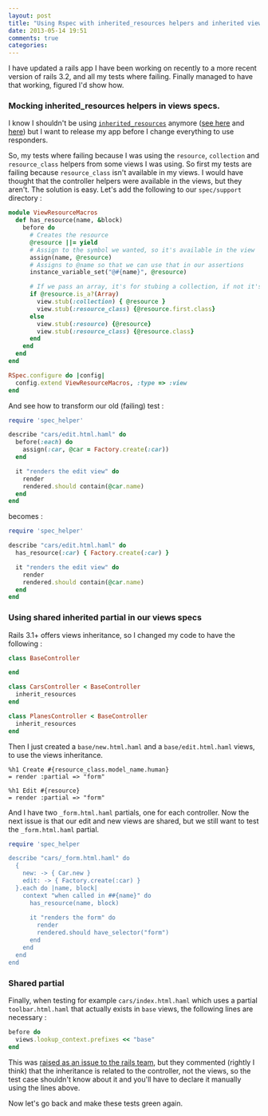 ```yaml
---
layout: post
title: "Using Rspec with inherited_resources helpers and inherited views"
date: 2013-05-14 19:51
comments: true
categories: 
---
```


I have updated a rails app I have been working on recently to a more recent version of rails 3.2, and all my tests where failing.
Finally managed to have that working, figured I'd show how.

### Mocking inherited_resources helpers in views specs.

I know I shouldn't be using [`inherited_resources`](https://github.com/josevalim/inherited_resources) anymore ([see here](http://stackoverflow.com/questions/9599201/inherited-resources-deperecated-on-rails-3-responders) and [here](http://archives.ryandaigle.com/articles/2009/8/10/what-s-new-in-edge-rails-default-restful-rendering)) but I want to release my app before I change everything to use responders.

So, my tests where failing because I was using the `resource`, `collection` and `resource_class` helpers from some views I was using. So first my tests are failing because `resource_class` isn't available in my views. I would have thought that the controller helpers were available in the views, but they aren't.
The solution is easy. Let's add the following to our `spec/support` directory :

```ruby spec/support/view_resource_macros.rb
module ViewResourceMacros
  def has_resource(name, &block)
    before do
      # Creates the resource
      @resource ||= yield
      # Assign to the symbol we wanted, so it's available in the view
      assign(name, @resource)
      # Assigns to @name so that we can use that in our assertions
      instance_variable_set("@#{name}", @resource)

      # If we pass an array, it's for stubing a collection, if not it's for stubbing a single object
      if @resource.is_a?(Array)
        view.stub(:collection) { @resource }
        view.stub(:resource_class) {@resource.first.class}
      else
        view.stub(:resource) {@resource}
        view.stub(:resource_class) {@resource.class}
      end
    end
  end
end

RSpec.configure do |config|
  config.extend ViewResourceMacros, :type => :view
end
```

And see how to transform our old (failing) test :
```ruby spec/views/cars/edit.html.haml_spec.rb
require 'spec_helper'

describe "cars/edit.html.haml" do
  before(:each) do
    assign(:car, @car = Factory.create(:car))
  end

  it "renders the edit view" do
    render
    rendered.should contain(@car.name)
  end
end
```
becomes :

```ruby spec/views/cars/edit.html.haml_spec.rb
require 'spec_helper'

describe "cars/edit.html.haml" do
  has_resource(:car) { Factory.create(:car) }

  it "renders the edit view" do
    render
    rendered.should contain(@car.name)
  end
end
```

### Using shared inherited partial in our views specs
Rails 3.1+ offers views inheritance, so I changed my code to have the following :

```ruby
class BaseController

end

class CarsController < BaseController
  inherit_resources
end

class PlanesController < BaseController
  inherit_resources
end
```

Then I just created a `base/new.html.haml` and a `base/edit.html.haml` views, to use the views inheritance.

```haml base/new.html.haml
%h1 Create #{resource_class.model_name.human}
= render :partial => "form"
```
```haml base/edit.html.haml
%h1 Edit #{resource}
= render :partial => "form"
```

And I have two `_form.html.haml` partials, one for each controller.
Now the next issue is that our edit and new views are shared, but we still want to test the `_form.html.haml` partial.

```ruby spec/views/cars/_form.html.haml_spec.rb
require 'spec_helper

describe "cars/_form.html.haml" do
  {
    new: -> { Car.new }
    edit: -> { Factory.create(:car) }
  }.each do |name, block|
    context "when called in ##{name}" do
      has_resource(name, block)
      
      it "renders the form" do
        render
        rendered.should have_selector("form")
      end
    end
  end
end
```

### Shared partial
Finally, when testing for example `cars/index.html.haml` which uses a partial `toolbar.html.haml` that actually exists in `base` views, the following lines are necessary :
```ruby
before do
  views.lookup_context.prefixes << "base"
end
```

This was [raised as an issue to the rails team](https://github.com/rails/rails/issues/5213), but they commented (rightly I think) that the inheritance
is related to the controller, not the views, so the test case shouldn't know about it and you'll have to declare it manually using the lines above.

Now let's go back and make these tests green again.
